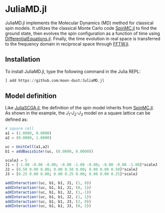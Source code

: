 # JuliaMD.jl
JuliaMD.jl implements the Molecular Dynamics (MD) method for classical spin models. It utilizes the classical Monte Carlo code [SpinMC.jl](https://github.com/fbuessen/SpinMC.jl) to find the ground state, then evolves the spin configuration as a function of time using [DifferentialEquations.jl](https://github.com/SciML/DifferentialEquations.jl). Finally, the time evolution in real space is transferred to the frequency domain in reciprocal space through [FFTW.jl](https://juliamath.github.io/FFTW.jl/stable/).

## Installation
To install JuliaMD.jl, type the following command in the Julia REPL:
```julia
] add https://github.com/moon-dust/JuliaMD.jl
```

## Model definition
Like [JuliaSCGA.jl](https://github.com/moon-dust/JuliaMD.jl), the definition of the spin model inherits from [SpinMC.jl](https://github.com/fbuessen/SpinMC.jl). As shown in the example, the *J<sub>1</sub>-J<sub>2</sub>-J<sub>3</sub>* model on a square lattice can be defined as:

```julia
# square cell
a1 = (1.0000, 0.0000) 
a2 = (0.0000, 1.0000) 

uc = UnitCell(a1,a2) 
b1 = addBasisSite!(uc, (0.0000, 0.0000)) 

scaleJ = 5
J1 = [-1.00 -0.00 -0.00; -0.00 -1.00 -0.00; -0.00 -0.00 -1.00]*scaleJ
J2 = [0.50 0.00 0.00; 0.00 0.50 0.00; 0.00 0.00 0.50]*scaleJ
J3 = [0.25 0.00 0.00; 0.00 0.25 0.00; 0.00 0.00 0.25]*scaleJ

addInteraction!(uc, b1, b1, J1, (1, 0)) 
addInteraction!(uc, b1, b1, J1, (0, 1)) 
addInteraction!(uc, b1, b1, J2, (1,-1)) 
addInteraction!(uc, b1, b1, J2, (1, 1)) 
addInteraction!(uc, b1, b1, J3, (2, 0)) 
addInteraction!(uc, b1, b1, J3, (0, 2)) 
```

